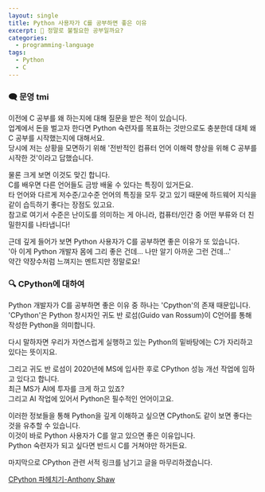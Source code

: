 ```yaml
---
layout: single
title: Python 사용자가 C를 공부하면 좋은 이유
excerpt: 🧐 정말로 불필요한 공부일까요?
categories:
  - programming-language
tags:
  - Python
  - C
---
```

### 🗨️ 문영 tmi

이전에 C 공부를 왜 하는지에 대해 질문을 받은 적이 있습니다.  
업계에서 돈을 벌고자 한다면 Python 숙련자를 목표하는 것만으로도 충분한데 대체 왜 C 공부를 시작했는지에 대해서요.  
당시에 저는 상황을 모면하기 위해 '전반적인 컴퓨터 언어 이해력 향상을 위해 C 공부를 시작한 것'이라고 답했습니다.
  
물론 크게 보면 이것도 맞긴 합니다.  
C를 배우면 다른 언어들도 금방 배울 수 있다는 특징이 있거든요.  
타 언어와 다르게 저수준/고수준 언어의 특징을 모두 갖고 있기 때문에 하드웨어 지식을 같이 습득하기 좋다는 장점도 있고요.  
참고로 여기서 수준은 난이도를 의미하는 게 아니라, 컴퓨터/인간 중 어떤 부류와 더 친밀한지를 나타냅니다!
  
근데 깊게 들어가 보면 Python 사용자가 C를 공부하면 좋은 이유가 또 있습니다.  
'아 이게 Python 개발자 몸에 그리 좋은 건데... 나만 알기 아까운 그런 건데...'   
약간 약장수처럼 느껴지는 멘트지만 정말로요!
  
  
### 🔍 CPython에 대하여

Python 개발자가 C를 공부하면 좋은 이유 중 하나는 'Cpython'의 존재 때문입니다.  
'CPython'은 Python 창시자인 귀도 반 로섬(Guido van Rossum)이 C언어를 통해 작성한 Python을 의미합니다.  
  
다시 말하자면 우리가 자연스럽게 실행하고 있는 Python의 밑바탕에는 C가 자리하고 있다는 뜻이지요.
  
그리고 귀도 반 로섬이 2020년에 MS에 입사한 후로 CPython 성능 개선 작업에 임하고 있다고 합니다.  
최근 MS가 AI에 투자를 크게 하고 있죠?   
그리고 AI 작업에 있어서 Python은 필수적인 언어이고요.
  
이러한 정보들을 통해 Python을 깊게 이해하고 싶으면 CPython도 같이 보면 좋다는 것을 유추할 수 있습니다.  
이것이 바로 Python 사용자가 C를 알고 있으면 좋은 이유입니다.  
Python 숙련자가 되고 싶다면 반드시 C를 거쳐야만 하거든요.
  
마지막으로 CPython 관련 서적 링크를 남기고 글을 마무리하겠습니다.
  
[CPython 파헤치기-Anthony Shaw](https://product.kyobobook.co.kr/detail/S000061776273)
